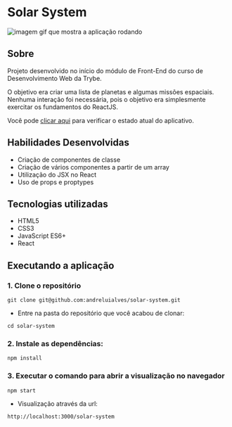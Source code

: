 # Solar System
![imagem gif que mostra a aplicação rodando](solar-system.gif)

## Sobre
Projeto desenvolvido no início do módulo de Front-End do curso de Desenvolvimento Web da Trybe.

O objetivo era criar uma lista de planetas e algumas missões espaciais. Nenhuma interação foi necessária, pois o objetivo era simplesmente exercitar os fundamentos do ReactJS.

Você pode <a href="https://andreluialves.github.io/solar-system" target:_blank>clicar aqui</a> para verificar o estado atual do aplicativo.

## Habilidades Desenvolvidas

* Criação de componentes de classe
* Criação de vários componentes a partir de um array
* Utilização do JSX no React
* Uso de props e proptypes

## Tecnologias utilizadas
* HTML5
* CSS3
* JavaScript ES6+
* React

## Executando a aplicação

### 1. Clone o repositório
```
git clone git@github.com:andreluialves/solar-system.git
```

  * Entre na pasta do repositório que você acabou de clonar:
```
cd solar-system
```

### 2. Instale as dependências:
```
npm install
```

### 3. Executar o comando para abrir a visualização no navegador
```
npm start
```
   * Visualização através da url:
```
http://localhost:3000/solar-system
```
